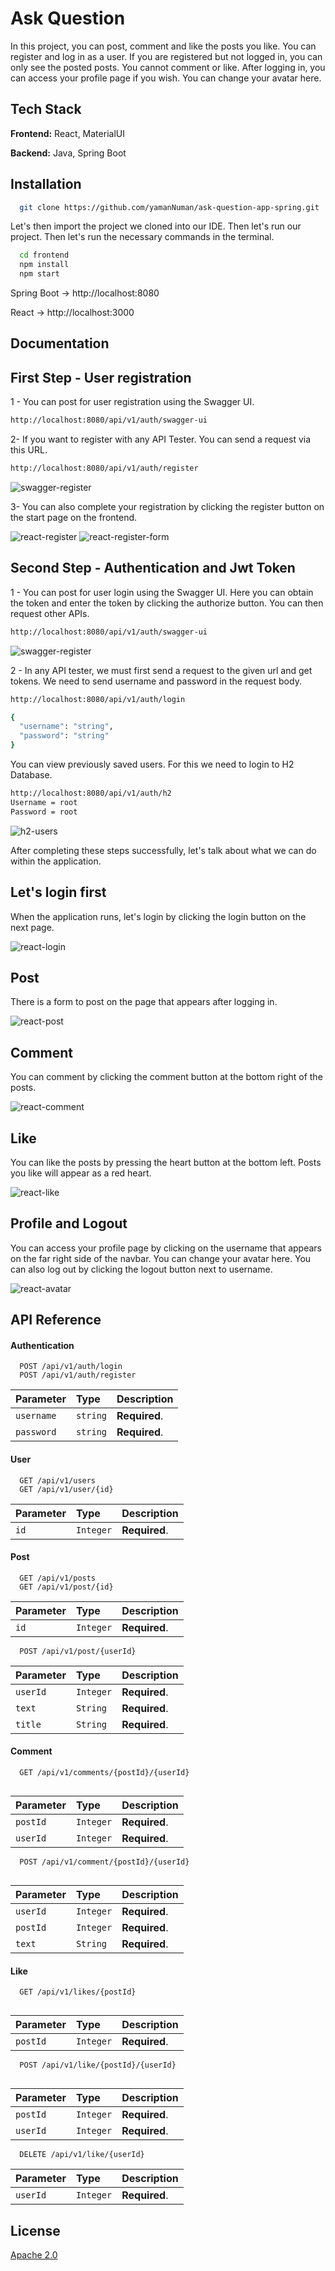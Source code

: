 
# Ask Question

In this project, you can post, comment and like the posts you like. You can register and log in as a user. If you are registered but not logged in, you can only see the posted posts. You cannot comment or like. After logging in, you can access your profile page if you wish. You can change your avatar here.


## Tech Stack

**Frontend:** React, MaterialUI

**Backend:** Java, Spring Boot


## Installation


```bash
  git clone https://github.com/yamanNuman/ask-question-app-spring.git
```
Let's then import the project we cloned into our IDE.
Then let's run our project. Then let's run the necessary commands in the terminal.
```bash
  cd frontend
  npm install
  npm start
```
Spring Boot -> http://localhost:8080

React -> http://localhost:3000

    
## Documentation

## First Step - User registration

1 - You can post for user registration using the Swagger UI.
```bash
http://localhost:8080/api/v1/auth/swagger-ui
```

2- If you want to register with any API Tester. You can send a request via this URL.
```bash
http://localhost:8080/api/v1/auth/register
```
![swagger-register](images/swagger-register.PNG)

3- You can also complete your registration by clicking the register button on the start page on the frontend.

![react-register](images/react-register.PNG)
![react-register-form](images/react-register-form.PNG)

## Second Step - Authentication and Jwt Token

1 - You can post for user login using the Swagger UI. Here you can obtain the token and enter the token by clicking the authorize button. You can then request other APIs.
```bash
http://localhost:8080/api/v1/auth/swagger-ui
```
![swagger-register](images/swagger-register.PNG)

2 - In any API tester, we must first send a request to the given url and get tokens. We need to send username and password in the request body.

```bash
http://localhost:8080/api/v1/auth/login
```

```bash
{
  "username": "string",
  "password": "string"
}
```

You can view previously saved users. 
For this we need to login to H2 Database.

```bash
http://localhost:8080/api/v1/auth/h2
Username = root
Password = root
```

![h2-users](images/h2-users.PNG)

After completing these steps successfully, let's talk about what we can do within the application.


## Let's login first

When the application runs, let's login by clicking the login button on the next page.

![react-login](images/react-register.PNG)

## Post
There is a form to post on the page that appears after logging in.

![react-post](images/react-post.PNG)

## Comment
You can comment by clicking the comment button at the bottom right of the posts.

![react-comment](images/react-comment.PNG)

## Like
You can like the posts by pressing the heart button at the bottom left. Posts you like will appear as a red heart.

![react-like](images/react-like.PNG)

## Profile and Logout

You can access your profile page by clicking on the username that appears on the far right side of the navbar. You can change your avatar here. You can also log out by clicking the logout button next to username.

![react-avatar](images/react-avatar.PNG)

## API Reference

#### Authentication

```http
  POST /api/v1/auth/login
  POST /api/v1/auth/register
```

| Parameter | Type     | Description                |
| :-------- | :------- | :------------------------- |
| `username` | `string` | **Required**. |
| `password` | `string` | **Required**. |

#### User

```http
  GET /api/v1/users
  GET /api/v1/user/{id}
```

| Parameter | Type     | Description                       |
| :-------- | :------- | :-------------------------------- |
| `id`      | `Integer` | **Required**. |

#### Post

```http
  GET /api/v1/posts
  GET /api/v1/post/{id}
```

| Parameter | Type     | Description                       |
| :-------- | :------- | :-------------------------------- |
| `id`      | `Integer` | **Required**. |

```http
  POST /api/v1/post/{userId}
```

| Parameter | Type     | Description                       |
| :-------- | :------- | :-------------------------------- |
| `userId`      | `Integer` | **Required**. |
| `text`      | `String` | **Required**. |
| `title`      | `String` | **Required**. |

#### Comment

```http
  GET /api/v1/comments/{postId}/{userId}
  
```
| Parameter | Type     | Description                       |
| :-------- | :------- | :-------------------------------- |
| `postId`      | `Integer` | **Required**. |
| `userId`      | `Integer` | **Required**. |

```http
  POST /api/v1/comment/{postId}/{userId}
  
```
| Parameter | Type     | Description                       |
| :-------- | :------- | :-------------------------------- |
| `userId`      | `Integer` | **Required**. |
| `postId`      | `Integer` | **Required**. |
| `text`      | `String` | **Required**. |

#### Like

```http
  GET /api/v1/likes/{postId}
  
```
| Parameter | Type     | Description                       |
| :-------- | :------- | :-------------------------------- |
| `postId`      | `Integer` | **Required**. |

```http
  POST /api/v1/like/{postId}/{userId}
  
```
| Parameter | Type     | Description                       |
| :-------- | :------- | :-------------------------------- |
| `postId`      | `Integer` | **Required**. |
| `userId`      | `Integer` | **Required**. |

```http
  DELETE /api/v1/like/{userId}
```
| Parameter | Type     | Description                       |
| :-------- | :------- | :-------------------------------- |
| `userId`      | `Integer` | **Required**. |


## License

[Apache 2.0](https://www.apache.org/licenses/LICENSE-2.0)

